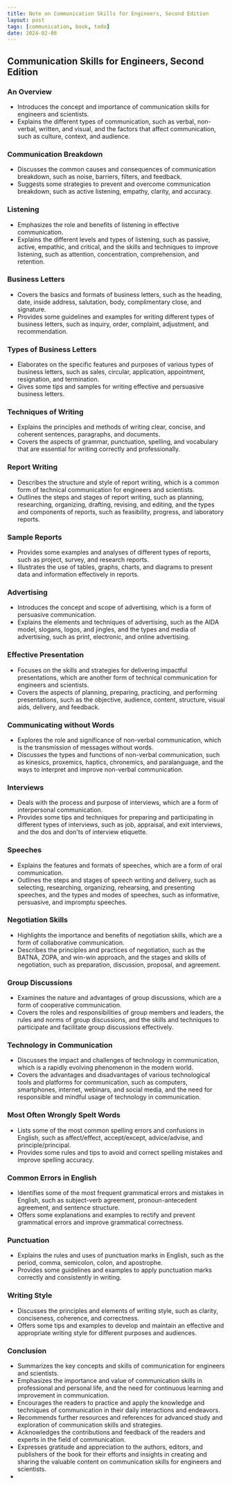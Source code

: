 ```yaml
---
title: Note on Communication Skills for Engineers, Second Edition
layout: post
tags: [communication, book, todo]
date: 2024-02-08
---
```


## Communication Skills for Engineers, Second Edition

### An Overview
- Introduces the concept and importance of communication skills for engineers and scientists.
- Explains the different types of communication, such as verbal, non-verbal, written, and visual, and the factors that affect communication, such as culture, context, and audience.

### Communication Breakdown
- Discusses the common causes and consequences of communication breakdown, such as noise, barriers, filters, and feedback.
- Suggests some strategies to prevent and overcome communication breakdown, such as active listening, empathy, clarity, and accuracy.

### Listening
- Emphasizes the role and benefits of listening in effective communication.
- Explains the different levels and types of listening, such as passive, active, empathic, and critical, and the skills and techniques to improve listening, such as attention, concentration, comprehension, and retention.

### Business Letters
- Covers the basics and formats of business letters, such as the heading, date, inside address, salutation, body, complimentary close, and signature.
- Provides some guidelines and examples for writing different types of business letters, such as inquiry, order, complaint, adjustment, and recommendation.

### Types of Business Letters
- Elaborates on the specific features and purposes of various types of business letters, such as sales, circular, application, appointment, resignation, and termination.
- Gives some tips and samples for writing effective and persuasive business letters.

### Techniques of Writing
- Explains the principles and methods of writing clear, concise, and coherent sentences, paragraphs, and documents.
- Covers the aspects of grammar, punctuation, spelling, and vocabulary that are essential for writing correctly and professionally.

### Report Writing
- Describes the structure and style of report writing, which is a common form of technical communication for engineers and scientists.
- Outlines the steps and stages of report writing, such as planning, researching, organizing, drafting, revising, and editing, and the types and components of reports, such as feasibility, progress, and laboratory reports.

### Sample Reports
- Provides some examples and analyses of different types of reports, such as project, survey, and research reports.
- Illustrates the use of tables, graphs, charts, and diagrams to present data and information effectively in reports.

### Advertising
- Introduces the concept and scope of advertising, which is a form of persuasive communication.
- Explains the elements and techniques of advertising, such as the AIDA model, slogans, logos, and jingles, and the types and media of advertising, such as print, electronic, and online advertising.

### Effective Presentation
- Focuses on the skills and strategies for delivering impactful presentations, which are another form of technical communication for engineers and scientists.
- Covers the aspects of planning, preparing, practicing, and performing presentations, such as the objective, audience, content, structure, visual aids, delivery, and feedback.

### Communicating without Words
- Explores the role and significance of non-verbal communication, which is the transmission of messages without words.
- Discusses the types and functions of non-verbal communication, such as kinesics, proxemics, haptics, chronemics, and paralanguage, and the ways to interpret and improve non-verbal communication.

### Interviews
- Deals with the process and purpose of interviews, which are a form of interpersonal communication.
- Provides some tips and techniques for preparing and participating in different types of interviews, such as job, appraisal, and exit interviews, and the dos and don'ts of interview etiquette.

### Speeches
- Explains the features and formats of speeches, which are a form of oral communication.
- Outlines the steps and stages of speech writing and delivery, such as selecting, researching, organizing, rehearsing, and presenting speeches, and the types and modes of speeches, such as informative, persuasive, and impromptu speeches.

### Negotiation Skills
- Highlights the importance and benefits of negotiation skills, which are a form of collaborative communication.
- Describes the principles and practices of negotiation, such as the BATNA, ZOPA, and win-win approach, and the stages and skills of negotiation, such as preparation, discussion, proposal, and agreement.

### Group Discussions
- Examines the nature and advantages of group discussions, which are a form of cooperative communication.
- Covers the roles and responsibilities of group members and leaders, the rules and norms of group discussions, and the skills and techniques to participate and facilitate group discussions effectively.

### Technology in Communication
- Discusses the impact and challenges of technology in communication, which is a rapidly evolving phenomenon in the modern world.
- Covers the advantages and disadvantages of various technological tools and platforms for communication, such as computers, smartphones, internet, webinars, and social media, and the need for responsible and mindful usage of technology in communication.

### Most Often Wrongly Spelt Words
- Lists some of the most common spelling errors and confusions in English, such as affect/effect, accept/except, advice/advise, and principle/principal.
- Provides some rules and tips to avoid and correct spelling mistakes and improve spelling accuracy.

### Common Errors in English
- Identifies some of the most frequent grammatical errors and mistakes in English, such as subject-verb agreement, pronoun-antecedent agreement, and sentence structure.
- Offers some explanations and examples to rectify and prevent grammatical errors and improve grammatical correctness.

### Punctuation
- Explains the rules and uses of punctuation marks in English, such as the period, comma, semicolon, colon, and apostrophe.
- Provides some guidelines and examples to apply punctuation marks correctly and consistently in writing.

### Writing Style
- Discusses the principles and elements of writing style, such as clarity, conciseness, coherence, and correctness.
- Offers some tips and examples to develop and maintain an effective and appropriate writing style for different purposes and audiences.

### Conclusion
- Summarizes the key concepts and skills of communication for engineers and scientists.
- Emphasizes the importance and value of communication skills in professional and personal life, and the need for continuous learning and improvement in communication.
- Encourages the readers to practice and apply the knowledge and techniques of communication in their daily interactions and endeavors.
- Recommends further resources and references for advanced study and exploration of communication skills and strategies.
- Acknowledges the contributions and feedback of the readers and experts in the field of communication.
- Expresses gratitude and appreciation to the authors, editors, and publishers of the book for their efforts and insights in creating and sharing the valuable content on communication skills for engineers and scientists.
- 
